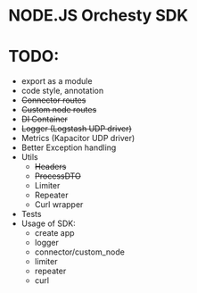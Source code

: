 # NODE.JS Orchesty SDK

# TODO:
- export as a module
- code style, annotation
- ~~Connector routes~~
- ~~Custom node routes~~
- ~~DI Container~~
- ~~Logger (Logstash UDP driver)~~
- Metrics (Kapacitor UDP driver)
- Better Exception handling
- Utils
    - ~~Headers~~
    - ~~ProcessDTO~~
    - Limiter
    - Repeater
    - Curl wrapper
- Tests
- Usage of SDK:
  - create app
  - logger
  - connector/custom_node
  - limiter
  - repeater
  - curl